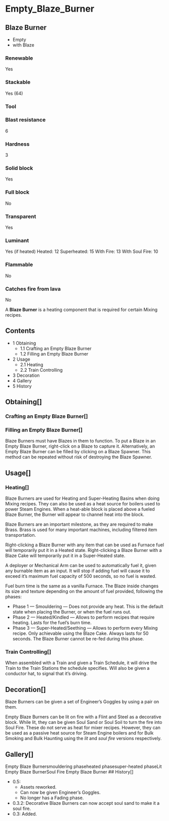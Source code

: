 # Empty_Blaze_Burner

## Blaze Burner

- Empty
- with Blaze

### Renewable

Yes

### Stackable

Yes (64)

### Tool

### Blast resistance

6

### Hardness

3

### Solid block

Yes

### Full block

No

### Transparent

Yes

### Luminant

Yes (if heated)
Heated: 12
Superheated: 15
With Fire: 13
With Soul Fire: 10

### Flammable

No

### Catches fire from lava

No

A **Blaze Burner** is a heating component that is required for certain Mixing recipes.

## Contents

- 1 Obtaining
    - 1.1 Crafting an Empty Blaze Burner
    - 1.2 Filling an Empty Blaze Burner
- 2 Usage
    - 2.1 Heating
    - 2.2 Train Controlling
- 3 Decoration
- 4 Gallery
- 5 History

## Obtaining[]

### Crafting an Empty Blaze Burner[]

### Filling an Empty Blaze Burner[]

Blaze Burners must have Blazes in them to function. To put a Blaze in an Empty Blaze Burner, right-click on a Blaze to capture it. Alternatively, an Empty Blaze Burner can be filled by clicking on a Blaze Spawner. This method can be repeated without risk of destroying the Blaze Spawner.

## Usage[]

### Heating[]

Blaze Burners are used for Heating and Super-Heating Basins when doing Mixing recipes. They can also be used as a heat source for boilers used to power Steam Engines. When a heat-able block is placed above a fueled Blaze Burner, the Burner will appear to channel heat into the block.

Blaze Burners are an important milestone, as they are required to make Brass. Brass is used for many important machines, including filtered item transportation.

Right-clicking a Blaze Burner with any item that can be used as Furnace fuel will temporarily put it in a Heated state. Right-clicking a Blaze Burner with a Blaze Cake will temporarily put it in a Super-Heated state.

A deployer or Mechanical Arm can be used to automatically fuel it, given any burnable item as an input. It will stop if adding fuel will cause it to exceed it’s maximum fuel capacity of 500 seconds, so no fuel is wasted.

Fuel burn time is the same as a vanilla Furnace. The Blaze inside changes its size and texture depending on the amount of fuel provided, following the phases:

- Phase 1 — Smouldering — Does not provide any heat. This is the default state when placing the Burner, or when the fuel runs out.
- Phase 2 — Heated/Kindled — Allows to perform recipes that require heating. Lasts for the fuel’s burn time.
- Phase 3 — Super-Heated/Seething — Allows to perform every Mixing recipe. Only achievable using the Blaze Cake. Always lasts for 50 seconds. The Blaze Burner cannot be re-fed during this phase.

### Train Controlling[]

When assembled with a Train and given a Train Schedule, it will drive the Train to the Train Stations the schedule specifies. Will also be given a conductor hat, to signal that it’s driving.

## Decoration[]

Blaze Burners can be given a set of Engineer’s Goggles by using a pair on them.

Empty Blaze Burners can be lit on fire with a Flint and Steel as a decorative block. While lit, they can be given Soul Sand or Soul Soil to turn the fire into Soul Fire. These do not serve as heat for mixer recipes. However, they can be used as a passive heat source for Steam Engine boilers and for Bulk Smoking and Bulk Haunting using the *lit* and *soul fire* versions respectively.

## Gallery[]

Empty Blaze Burnersmouldering phaseheated phasesuper-heated phaseLit Empty Blaze BurnerSoul Fire Empty Blaze Burner ## History[]

- 0.5:
    - Assets reworked.
    - Can now be given Engineer’s Goggles.
    - No longer has a Fading phase.
- 0.3.2: Decorative Blaze Burners can now accept soul sand to make it a soul fire.
- 0.3: Added.